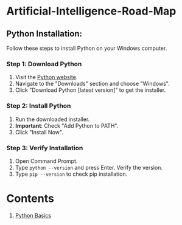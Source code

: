 # Artificial-Intelligence-Road-Map

## Python Installation:

Follow these steps to install Python on your Windows computer.

### Step 1: Download Python

1. Visit the [Python website](https://www.python.org/).
2. Navigate to the "Downloads" section and choose "Windows".
3. Click "Download Python [latest version]" to get the installer.

### Step 2: Install Python

1. Run the downloaded installer.
2. **Important**: Check "Add Python to PATH".
3. Click "Install Now".

### Step 3: Verify Installation

1. Open Command Prompt.
2. Type `python --version` and press Enter. Verify the version.
3. Type `pip --version` to check pip installation.


# Contents

1. [Python Basics](docs/Python_Basics.ipynb)


